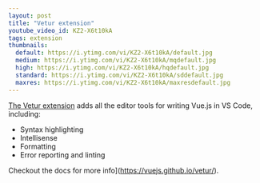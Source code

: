 ```yaml
---
layout: post
title: "Vetur extension"
youtube_video_id: KZ2-X6t10kA
tags: extension
thumbnails:
  default: https://i.ytimg.com/vi/KZ2-X6t10kA/default.jpg
  medium: https://i.ytimg.com/vi/KZ2-X6t10kA/mqdefault.jpg
  high: https://i.ytimg.com/vi/KZ2-X6t10kA/hqdefault.jpg
  standard: https://i.ytimg.com/vi/KZ2-X6t10kA/sddefault.jpg
  maxres: https://i.ytimg.com/vi/KZ2-X6t10kA/maxresdefault.jpg
---
```


[The Vetur extension](https://marketplace.visualstudio.com/items?itemName=octref.vetur) adds all the editor tools for writing Vue.js in VS Code, including:

- Syntax highlighting
- Intellisense
- Formatting
- Error reporting and linting

Checkout the docs for more info](https://vuejs.github.io/vetur/).